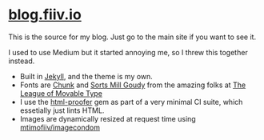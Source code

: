 # [blog.fiiv.io](http://blog.fiiv.io)

This is the source for my blog. Just go to the main site if you want to see it.

I used to use Medium but it started annoying me, so I threw this together instead.

 * Built in [Jekyll](http://jekyllrb.com), and the theme is my own.
 * Fonts are [Chunk](https://www.theleagueofmoveabletype.com/chunk) and [Sorts Mill Goudy](https://www.theleagueofmoveabletype.com/sorts-mill-goudy) from the amazing folks at [The League of Movable Type](https://www.theleagueofmoveabletype.com/)
 * I use the [html-proofer](https://github.com/gjtorikian/html-proofer) gem as part of a very minimal CI suite, which essetially just lints HTML.
 * Images are dynamically resized at request time using [mtimofiiv/imagecondom](https://github.com/mtimofiiv/imagecondom)
